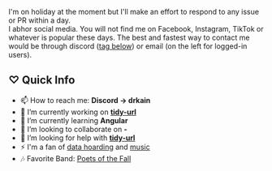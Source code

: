 I'm on holiday at the moment but I'll make an effort to respond to any issue or PR within a day.  
I abhor social media. You will not find me on Facebook, Instagram, TikTok or whatever is popular these days. The best and fastest way to contact me would be through discord ([tag below](#-quick-info)) or email (on the left for logged-in users).   

## ♡ Quick Info 
  
- 📫 How to reach me: **Discord → drkain**  
- 🔭 I’m currently working on **[tidy-url](https://github.com/DrKain/tidy-url)**
- 🌱 I’m currently learning **Angular**  
- 👯 I’m looking to collaborate on **-**   
- 🤔 I’m looking for help with **[tidy-url](https://github.com/DrKain/tidy-url)**  
- ⚡ I'm a fan of [data hoarding](https://www.reddit.com/r/DataHoarder/) and [music](https://www.last.fm/user/KainSir)    
- 🎶 Favorite Band: [Poets of the Fall](https://open.spotify.com/artist/1AZ30JnvQU1pbX6sbRE0Yn)  

